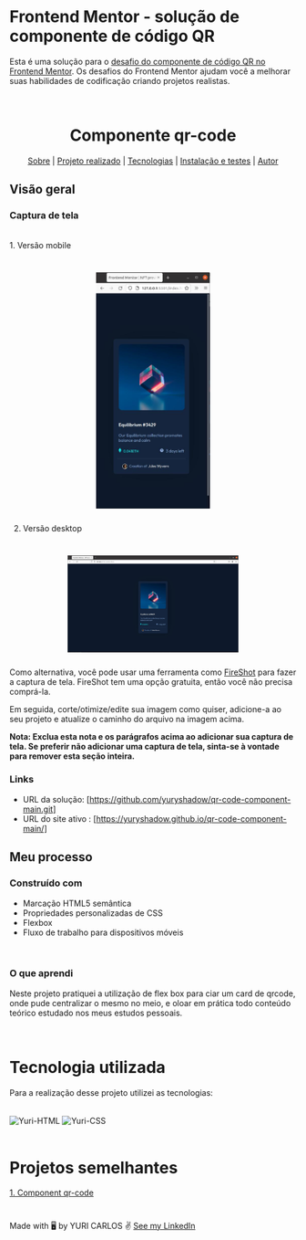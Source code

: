 # Frontend Mentor - solução de componente de código QR 

Esta é uma solução para o [desafio do componente de código QR no Frontend Mentor](https://www.frontendmentor.io/challenges/qr-code-component-iux_sIO_H). Os desafios do Frontend Mentor ajudam você a melhorar suas habilidades de codificação criando projetos realistas. 



<br>

<h1 align="center"> Componente qr-code </h1>

<p align="center">
 <a href="# Sobre">Sobre</a>
 |
 <a href="#Conteúdo">Projeto realizado</a>
 |
 <a href="#Tecnologias estudadas">Tecnologias</a>
 |
 <a href="# Como abrir o projeto">Instalação e testes</a>
 |
 <a href="# Projetos semelhantes">Autor</a>
</p>


## Visão geral 


### Captura de tela 
<br>
1. Versão mobile

<h1 align="center">
    <img alt="versão-mobile" title ="versão-mobile" src="prints/mobile-version.jpg" width="200">
</h1>

2. Versão desktop

<h1 align="center">
    <img alt="versão-desktop" title ="versão-desktop" src="prints/desktop-version.jpg" width="300">
</h1>

Como alternativa, você pode usar uma ferramenta como [FireShot](https://getfireshot.com/) para fazer a captura de tela. FireShot tem uma opção gratuita, então você não precisa comprá-la. 

Em seguida, corte/otimize/edite sua imagem como quiser, adicione-a ao seu projeto e atualize o caminho do arquivo na imagem acima.

**Nota: Exclua esta nota e os parágrafos acima ao adicionar sua captura de tela. Se preferir não adicionar uma captura de tela, sinta-se à vontade para remover esta seção inteira.** 

### Links 

- URL da solução: [https://github.com/yuryshadow/qr-code-component-main.git]
- URL do site ativo : [https://yuryshadow.github.io/qr-code-component-main/]

## Meu processo 

### Construído com 

- Marcação HTML5 semântica 
- Propriedades personalizadas de CSS 
- Flexbox 
- Fluxo de trabalho para dispositivos móveis 

<br>

### O que aprendi 

Neste projeto pratiquei a utilização de flex box para ciar um card de qrcode, onde pude centralizar o mesmo no meio, e oloar em prática todo conteúdo teórico estudado nos meus estudos pessoais.

<br>

# Tecnologia utilizada
Para a realização desse projeto utilizei as tecnologias:
<div style="display: inline_block"><br>
  <img align="center" alt="Yuri-HTML" src="https://img.shields.io/badge/HTML5-E34F26?style=for-the-badge&logo=html5&logoColor=white">
  <img align="center" alt="Yuri-CSS" src="https://img.shields.io/badge/CSS-239120?&style=for-the-badge&logo=css3&logoColor=white">
</div>

<br> 

# Projetos semelhantes

<a href="https://github.com/yuryshadow/qr-code-component-main"> 1. Component qr-code </a>
<br>


# 
Made with 🖥️ by YURI CARLOS ✌️ <a href="https://www.linkedin.com/in/yurisouza/">See my LinkedIn </a>
